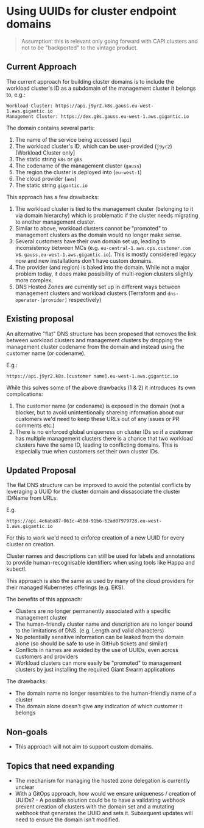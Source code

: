 # Using UUIDs for cluster endpoint domains

> Assumption: this is relevant only going forward with CAPI clusters and not to be "backported" to the vintage product.

## Current Approach

The current approach for building cluster domains is to include the workload cluster's ID as a subdomain of the management cluster it belongs to, e.g.:

```
Workload Cluster: https://api.j9yr2.k8s.gauss.eu-west-1.aws.gigantic.io
Management Cluster: https://dex.g8s.gauss.eu-west-1.aws.gigantic.io
```

The domain contains several parts:

1. The name of the service being accessed (`api`)
2. The workload cluster's ID, which can be user-provided (`j9yr2`) [Workload Cluster only]
3. The static string `k8s` or `g8s`
4. The codename of the management cluster (`gauss`)
5. The region the cluster is deployed into (`eu-west-1`)
6. The cloud provider (`aws`)
7. The static string `gigantic.io`

This approach has a few drawbacks:

1. The workload cluster is tied to the management cluster (belonging to it via domain hierarchy) which is problematic if the cluster needs migrating to another management cluster.
2. Similar to above, workload clusters cannot be "promoted" to management clusters as the domain would no longer make sense.
3. Several customers have their own domain set up, leading to inconsistency between MCs (e.g. `eu-central-1.aws.cps.customer.com` vs. `gauss.eu-west-1.aws.gigantic.io`). This is mostly considered legacy now and new installations don't have custom domains.
4. The provider (and region) is baked into the domain. While not a major problem today, it does make possibility of multi-region clusters slightly more complex.
5. DNS Hosted Zones are currently set up in different ways between management clusters and workload clusters (Terraform and `dns-operator-[provider]` respectively)

## Existing proposal

An alternative "flat" DNS structure has been proposed that removes the link between workload clusters and management clusters by dropping the management cluster codename from the domain and instead using the customer name (or codename).

E.g.:

```
https://api.j9yr2.k8s.[customer name].eu-west-1.aws.gigantic.io
```

While this solves some of the above drawbacks (1 & 2) it introduces its own complications:

1. The customer name (or codename) is exposed in the domain (not a blocker, but to avoid unintentionally shareing information about our customers we'd need to keep these URLs out of any issues or PR comments etc.)
2. There is no enforced global uniqueness on cluster IDs so if a customer has multiple management clusters there is a chance that two workload clusters have the same ID, leading to conflicting domains. This is especially true when customers set their own cluster IDs.

## Updated Proposal

The flat DNS structure can be improved to avoid the potential conflicts by leveraging a UUID for the cluster domain and dissasociate the cluster ID/Name from URLs.

E.g.

```
https://api.4c6aba87-061c-458d-91b6-62ad07979728.eu-west-1.aws.gigantic.io
```

For this to work we'd need to enforce creation of a new UUID for every cluster on creation.

Cluster names and descriptions can still be used for labels and annotations to provide human-recognisable identifiers when using tools like Happa and kubectl.

This approach is also the same as used by many of the cloud providers for their managed Kubernetes offerings (e.g. EKS).

The benefits of this approach:

* Clusters are no longer permanently associated with a specific management cluster
* The human-friendly cluster name and description are no longer bound to the limitations of DNS. (e.g. Length and valid characters)
* No potentially sensitive information can be leaked from the domain alone (so should be safe to use in GitHub tickets and similar)
* Conflicts in names are avoided by the use of UUIDs, even across customers and providers
* Workload clusters can more easily be "promoted" to management clusters by just installing the required Giant Swarm applications

The drawbacks:

* The domain name no longer resembles to the human-friendly name of a cluster
* The domain alone doesn't give any indication of which customer it belongs

## Non-goals

* This approach will not aim to support custom domains.

## Topics that need expanding

* The mechanism for managing the hosted zone delegation is currently unclear
* With a GitOps approach, how would we ensure uniqueness / creation of UUIDs? - A possible solution could be to have a validating webhook prevent creation of clusters with the domain set and a mutating webhook that generates the UUID and sets it. Subsequent updates will need to ensure the domain isn't modified.

